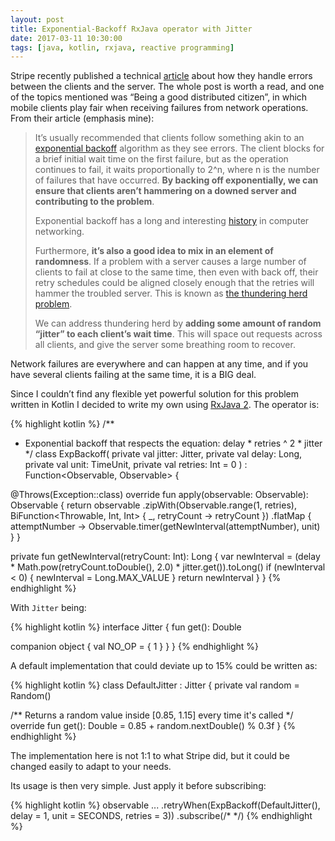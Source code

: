 ```yaml
---
layout: post
title: Exponential-Backoff RxJava operator with Jitter
date: 2017-03-11 10:30:00
tags: [java, kotlin, rxjava, reactive programming]
---
```


Stripe recently published a technical [article](https://stripe.com/blog/idempotency) about how they handle errors between the clients and the server. The whole post is worth a read, and one of the topics mentioned was “Being a good distributed citizen”, in which mobile clients play fair when receiving failures from network operations. From their article (emphasis mine):

>It’s usually recommended that clients follow something akin to an [exponential backoff](https://en.wikipedia.org/wiki/Exponential_backoff) algorithm as they see errors. The client blocks for a brief initial wait time on the first failure, but as the operation continues to fail, it waits proportionally to 2^n, where n is the number of failures that have occurred. **By backing off exponentially, we can ensure that clients aren’t hammering on a downed server and contributing to the problem**.  
>
>Exponential backoff has a long and interesting [history](http://www.cs.utexas.edu/users/lam/NRL/backoff.html) in computer networking.
>
>Furthermore, **it’s also a good idea to mix in an element of randomness**. If a problem with a server causes a large number of clients to fail at close to the same time, then even with back off, their retry schedules could be aligned closely enough that the retries will hammer the troubled server. This is known as [the thundering herd problem](https://en.wikipedia.org/wiki/Thundering_herd_problem).
>
>We can address thundering herd by **adding some amount of random “jitter” to each client’s wait time**. This will space out requests across all clients, and give the server some breathing room to recover.

Network failures are everywhere and can happen at any time, and if you have several clients failing at the same time, it is a BIG deal.

Since I couldn’t find any flexible yet powerful solution for this problem written in Kotlin I decided to write my own using [RxJava 2](https://github.com/ReactiveX/RxJava). The operator is:

{% highlight kotlin %}
/**
 * Exponential backoff that respects the equation: delay * retries ^ 2 * jitter
 */
class ExpBackoff(
  private val jitter: Jitter,
  private val delay: Long,
  private val unit: TimeUnit,
  private val retries: Int = 0
) : Function<Observable<out Throwable>, Observable<Long>> {

  @Throws(Exception::class)
  override fun apply(observable: Observable<out Throwable>): Observable<Long> {
    return observable
        .zipWith(Observable.range(1, retries), BiFunction<Throwable, Int, Int> { _, retryCount ->
          retryCount
        })
        .flatMap { attemptNumber -> Observable.timer(getNewInterval(attemptNumber), unit) }
  }

  private fun getNewInterval(retryCount: Int): Long {
    var newInterval = (delay * Math.pow(retryCount.toDouble(), 2.0) * jitter.get()).toLong()
    if (newInterval < 0) {
      newInterval = Long.MAX_VALUE
    }
    return newInterval
  }
}
{% endhighlight %}

With `Jitter` being:

{% highlight kotlin %}
interface Jitter {
  fun get(): Double

  companion object {
    val NO_OP = { 1 }
  }
}
{% endhighlight %}

A default implementation that could deviate up to 15% could be written as:

{% highlight kotlin %}
class DefaultJitter : Jitter {
  private val random = Random()

  /** Returns a random value inside [0.85, 1.15] every time it's called  */
  override fun get(): Double = 0.85 + random.nextDouble() % 0.3f
}
{% endhighlight %}

The implementation here is not 1:1 to what Stripe did, but it could be changed easily to adapt to your needs.

Its usage is then very simple. Just apply it before subscribing:

{% highlight kotlin %}
observable
  ...
  .retryWhen(ExpBackoff(DefaultJitter(), delay = 1, unit = SECONDS, retries = 3))
  .subscribe(/* */)
{% endhighlight %}
